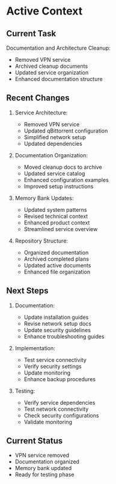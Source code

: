 # Active Context

## Current Task
Documentation and Architecture Cleanup:
- Removed VPN service
- Archived cleanup documents
- Updated service organization
- Enhanced documentation structure

## Recent Changes
1. Service Architecture:
   - Removed VPN service
   - Updated qBittorrent configuration
   - Simplified network setup
   - Updated dependencies

2. Documentation Organization:
   - Moved cleanup docs to archive
   - Updated service catalog
   - Enhanced configuration examples
   - Improved setup instructions

3. Memory Bank Updates:
   - Updated system patterns
   - Revised technical context
   - Enhanced product context
   - Streamlined service overview

4. Repository Structure:
   - Organized documentation
   - Archived completed plans
   - Updated active documents
   - Enhanced file organization

## Next Steps
1. Documentation:
   - Update installation guides
   - Revise network setup docs
   - Update security guidelines
   - Enhance troubleshooting guides

2. Implementation:
   - Test service connectivity
   - Verify security settings
   - Update monitoring
   - Enhance backup procedures

3. Testing:
   - Verify service dependencies
   - Test network connectivity
   - Check security configurations
   - Validate monitoring

## Current Status
- VPN service removed
- Documentation organized
- Memory bank updated
- Ready for testing phase